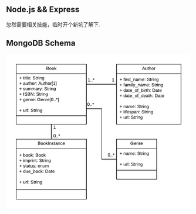 ## Node.js && Express
忽然需要相关技能，临时开个新坑了解下.

## MongoDB Schema
![library-lite-MongoDB](./docs/library-lite-MongoDB.png)